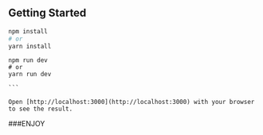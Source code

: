 ## Getting Started

```bash
npm install 
# or 
yarn install
````
````
npm run dev
# or
yarn run dev

```

Open [http://localhost:3000](http://localhost:3000) with your browser to see the result.

````

###ENJOY
